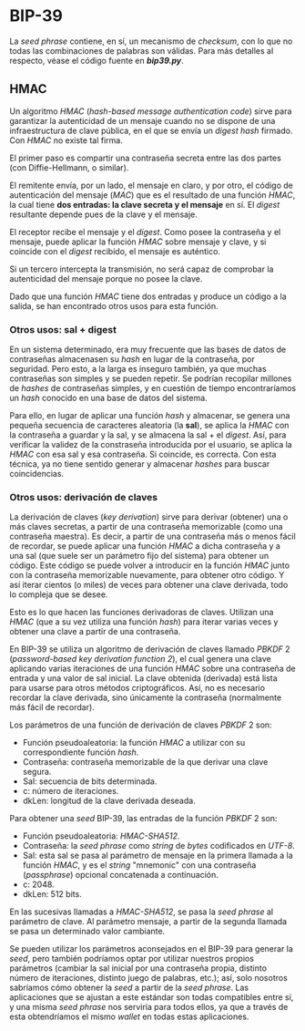 # BIP-39

La *seed phrase* contiene, en sí, un mecanismo de *checksum*, con lo que no todas las combinaciones de palabras son válidas. Para más detalles al respecto, véase el código fuente en ***bip39.py***.

## HMAC

Un algoritmo *HMAC* (*hash-based message authentication code*) sirve para garantizar la autenticidad de un mensaje cuando no se dispone de una infraestructura de clave pública, en el que se envía un *digest hash* firmado. Con *HMAC* no existe tal firma.

El primer paso es compartir una contraseña secreta entre las dos partes (con Diffie-Hellmann, o similar).

El remitente envía, por un lado, el mensaje en claro, y por otro, el código de autenticación del mensaje (*MAC*) que es el resultado de una función *HMAC*, la cual tiene **dos entradas: la clave secreta y el mensaje** en sí. El *digest* resultante depende pues de la clave y el mensaje.

El receptor recibe el mensaje y el *digest*. Como posee la contraseña y el mensaje, puede aplicar la función *HMAC* sobre mensaje y clave, y si coincide con el *digest* recibido, el mensaje es auténtico.

Si un tercero intercepta la transmisión, no será capaz de comprobar la autenticidad del mensaje porque no posee la clave.

Dado que una función *HMAC* tiene dos entradas y produce un código a la salida, se han encontrado otros usos para esta función.

### Otros usos: sal + digest

En un sistema determinado, era muy frecuente que las bases de datos de contraseñas almacenasen su *hash* en lugar de la contraseña, por seguridad. Pero esto, a la larga es inseguro también, ya que muchas contraseñas son simples y se pueden repetir. Se podrían recopilar millones de *hashes* de contraseñas simples, y en cuestión de tiempo encontraríamos un *hash* conocido en una base de datos del sistema.

Para ello, en lugar de aplicar una función *hash* y almacenar, se genera una pequeña secuencia de caracteres aleatoria (la **sal**), se aplica la *HMAC* con la contraseña a guardar y la sal, y se almacena la sal + el *digest*. Así, para verificar la validez de la constraseña introducida por el usuario, se aplica la *HMAC* con esa sal y esa contraseña. Si coincide, es correcta. Con esta técnica, ya no tiene sentido generar y almacenar *hashes* para buscar coincidencias.

### Otros usos: derivación de claves

La derivación de claves (*key derivation*) sirve para derivar (obtener) una o más claves secretas, a partir de una contraseña memorizable (como una contraseña maestra). Es decir, a partir de una contraseña más o menos fácil de recordar, se puede aplicar una función *HMAC* a dicha contraseña y a una sal (que suele ser un parámetro fijo del sistema) para obtener un código. Este código se puede volver a introducir en la función *HMAC* junto con la contraseña memorizable nuevamente, para obtener otro código. Y así iterar cientos (o miles) de veces para obtener una clave derivada, todo lo compleja que se desee.

Esto es lo que hacen las funciones derivadoras de claves. Utilizan una *HMAC* (que a su vez utiliza una función *hash*) para iterar varias veces y obtener una clave a partir de una contraseña.

En BIP-39 se utiliza un algoritmo de derivación de claves llamado *PBKDF* 2 (*password-based key derivation function 2*), el cual genera una clave aplicando varias iteraciones de una función *HMAC* sobre una contraseña de entrada y una valor de sal inicial. La clave obtenida (derivada) está lista para usarse para otros métodos criptográficos. Así, no es necesario recordar la clave derivada, sino únicamente la contraseña (normalmente más fácil de recordar).

Los parámetros de una función de derivación de claves *PBKDF* 2 son:

- Función pseudoaleatoria: la función *HMAC* a utilizar con su correspondiente función *hash*.
- Contraseña: contraseña memorizable de la que derivar una clave segura.
- Sal: secuencia de bits determinada.
- c: número de iteraciones.
- dkLen: longitud de la clave derivada deseada.

Para obtener una *seed* BIP-39, las entradas de la función *PBKDF* 2 son:

- Función pseudoaleatoria: *HMAC-SHA512*.
- Contraseña: la *seed phrase* como *string* de *bytes* codificados en *UTF-8*.
- Sal: esta sal se pasa al parámetro de mensaje en la primera llamada a la función *HMAC*, y es el *string* "mnemonic" con una contraseña (*passphrase*) opcional concatenada a continuación.
- c: 2048.
- dkLen: 512 bits.

En las sucesivas llamadas a *HMAC-SHA512*, se pasa la *seed phrase* al parámetro de clave. Al parámetro mensaje, a partir de la segunda llamada se pasa un determinado valor cambiante.

Se pueden utilizar los parámetros aconsejados en el BIP-39 para generar la *seed*, pero también podríamos optar por utilizar nuestros propios parámetros (cambiar la sal inicial por una contraseña propia, distinto número de iteraciones, distinto juego de palabras, etc.); así, solo nosotros sabríamos cómo obtener la *seed* a partir de la *seed phrase*. Las aplicaciones que se ajustan a este estándar son todas compatibles entre sí, y una misma *seed phrase* nos serviría para todos ellos, ya que a través de esta obtendríamos el mismo *wallet* en todas estas aplicaciones.
